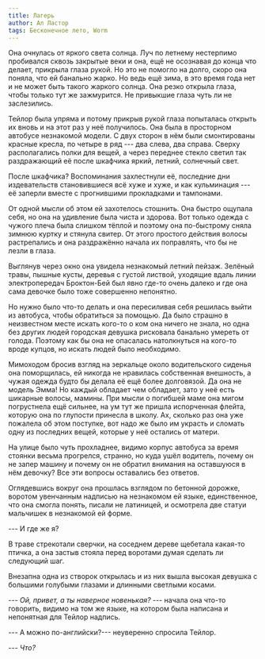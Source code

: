 ```yaml
---
title: Лагерь
author: Ал Ластор
tags: Бесконечное лето, Worm
---
```

Она очнулась от яркого света солнца. Луч по летнему нестерпимо пробивался сквозь закрытые веки и она, ещё не осознавая до конца что делает, прикрыла глаза рукой. Но это не помогло на долго, скоро она поняла, что ей банально жарко. Но ведь ещё зима, в это время года нет и не может быть такого жаркого солнца. Она резко открыла глаза, чтобы только тут же зажмурится. Не привыкшие глаза чуть ли не заслезились.

Тейлор была упряма и потому прикрыв рукой глаза попыталась открыть их вновь и на этот раз у неё получилось. Она была в просторном автобусе незнакомой модели. С двух сторон в нём были смонтированы красные кресла, по четыре в ряд --- два слева, два справа. Сверху располагались полки для вещей, а через переднее стекло светил так раздражающий её после шкафчика яркий, летний, солнечный свет.

После шкафчика? Воспоминания захлестнули её, последние дни издевательств становившиеся всё хуже и хуже, и как кульминация --- её заперли вместе с прогнившими прокладками и тампонами.

От одной мысли об этом ей захотелось стошнить. Она быстро ощупала себя, но она на удивление была чиста и здорова. Вот только одежда с чужого плеча была слишком тёплой и поэтому она по-быстрому сняла зимнюю куртку и стянула свитер. От этого простого действия волосы растрепались и она раздражённо начала их поправлять, что бы не лезли в глаза.

Выглянув через окно она увидела незнакомый летний пейзаж. Зелёный травы, пышные кусты, деревья с густой листвой, уходящие вдаль линии электропередач Броктон-Бей был явно где-то очень далеко и где она сама девочке было тоже совершенно непонятно.

Но нужно было что-то делать и она пересиливая себя решилась выйти из автобуса, чтобы обратиться за помощью. Да было страшно в неизвестном месте искать кого-то о ком она ничего не знала, но одна без других людей городская девушка рисковала банально умереть от голода. Поэтому как бы она не опасалась натолкнуться на кого-то вроде купцов, но искать людей было необходимо.

Мимоходом бросив взгляд на зеркальце около водительского сиденья она поморщилась, ей никогда не нравилась собственная внешность, а чужая одежда будто бы делала её ещё более долговязой. Да она не модель Эмма! Но каждый обладает чем обладает, зато у неё есть шикарные волосы, мамины. При мысли о погибшей маме она мигом погрустнела ещё сильнее, на ум тут же пришла испорченная флейта, которую она по глупости принесла в школу. Ах, сколько раз она уже пожалела об этом поступке, вот надо же было им украсть и сломать одну из последних вещей, которые у неё остались от матери.

На улице было чуть прохладнее, видимо корпус автобуса за время стоянки весьма прогрелся, странно, но куда ушёл водитель, почему он не запер машину и почему он не обратил внимания на оставшуюся в нём девочку? Все эти вопросы оставались без ответов.

Оглядевшись вокруг она прошлась взглядом по бетонной дорожке, воротом увенчанным надписью на незнакомом ей языке, единственное, что она смогла понять, писали не латиницей, и осмотрела две статуи мальчишек в незнакомой ей форме.

--- И где же я?

В траве стрекотали сверчки, на соседнем дереве щебетала какая-то птичка, а она застыв стояла перед воротами думая сделать ли следующий шаг.

Внезапна одна из створок открылась и из них вышла высокая девушка с большими голубыми глазами и длинными светлыми косами.

--- *Ой, привет, а ты наверное новенькая?* --- начала она что-то говорить, видимо на том же языке, на котором была написана и непонятная для Тейлор надпись.

--- А можно по-английски?--- неуверенно спросила Тейлор.

--- *Что?*
